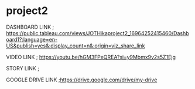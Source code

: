 # project2

DASHBOARD LINK ; https://public.tableau.com/views/JOTHikaproject2_16964252415460/Dashboard1?:language=en-US&publish=yes&:display_count=n&:origin=viz_share_link

VIDEO LINK ;  https://youtu.be/hGM3FPeQREA?si=y9Mbmx9v2s5Z1Ejg

STORY LINK ;

GOOGLE DRIVE LINK ;https://drive.google.com/drive/my-drive
